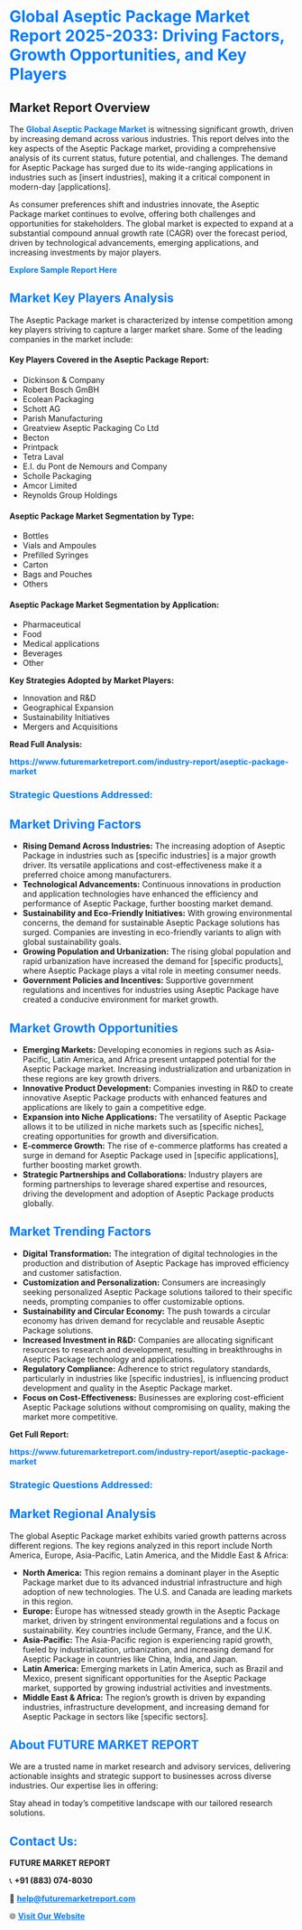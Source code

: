 <h1 style="color: #007BFF;">Global Aseptic Package Market Report 2025-2033: Driving Factors, Growth Opportunities, and Key Players</h1>

<section id="overview">
<h2>Market Report Overview</h2>
<p>The <a href="https://www.futuremarketreport.com/industry-report/aseptic-package-market" style="color: #007BFF; text-decoration: none;"><strong>Global Aseptic Package Market</strong></a> is witnessing significant growth, driven by increasing demand across various industries. This report delves into the key aspects of the Aseptic Package market, providing a comprehensive analysis of its current status, future potential, and challenges. The demand for Aseptic Package has surged due to its wide-ranging applications in industries such as [insert industries], making it a critical component in modern-day [applications].</p>
<p>As consumer preferences shift and industries innovate, the Aseptic Package market continues to evolve, offering both challenges and opportunities for stakeholders. The global market is expected to expand at a substantial compound annual growth rate (CAGR) over the forecast period, driven by technological advancements, emerging applications, and increasing investments by major players.</p>
</section>

<section id="overview">
<p><a href="https://www.futuremarketreport.com/request-sample/reportId=55533" style="color: #007BFF; text-decoration: none;"><strong>Explore Sample Report Here</strong></a></p>
</section>

<section id="key-players">
<h2 style="color: #007BFF;">Market Key Players Analysis</h2>
<p>The Aseptic Package market is characterized by intense competition among key players striving to capture a larger market share. Some of the leading companies in the market include:</p>
<h4>Key Players Covered in the Aseptic Package Report:</h4>
<ul><li>Dickinson &amp; Company</li><li>Robert Bosch GmBH</li><li>Ecolean Packaging</li><li>Schott AG</li><li>Parish Manufacturing</li><li>Greatview Aseptic Packaging Co Ltd</li><li>Becton</li><li>Printpack</li><li>Tetra Laval</li><li>E.I. du Pont de Nemours and Company</li><li>Scholle Packaging</li><li>Amcor Limited</li><li>Reynolds Group Holdings</li></ul>
<h4>Aseptic Package Market Segmentation by Type:</h4>
<ul><li>Bottles</li><li>Vials and Ampoules</li><li>Prefilled Syringes</li><li>Carton</li><li>Bags and Pouches</li><li>Others</li></ul>

<h4>Aseptic Package Market Segmentation by Application:</h4>
<ul><li>Pharmaceutical</li><li>Food</li><li>Medical applications</li><li>Beverages</li><li>Other</li></ul>
<p><strong>Key Strategies Adopted by Market Players:</strong></p>
<ul>
<li>Innovation and R&D</li>
<li>Geographical Expansion</li>
<li>Sustainability Initiatives</li>
<li>Mergers and Acquisitions</li>
</ul>
</section>

<section>
<p><strong>Read Full Analysis: </strong></p><a href="https://www.futuremarketreport.com/industry-report/aseptic-package-market" style="color: #007BFF; text-decoration: none;"><strong>https://www.futuremarketreport.com/industry-report/aseptic-package-market</strong></a>
<h3 style="color: #007BFF;">Strategic Questions Addressed:</h3>
</section>

<section id="driving-factors">
<h2 style="color: #007BFF;">Market Driving Factors</h2>
<ul>
<li><strong>Rising Demand Across Industries:</strong> The increasing adoption of Aseptic Package in industries such as [specific industries] is a major growth driver. Its versatile applications and cost-effectiveness make it a preferred choice among manufacturers.</li>
<li><strong>Technological Advancements:</strong> Continuous innovations in production and application technologies have enhanced the efficiency and performance of Aseptic Package, further boosting market demand.</li>
<li><strong>Sustainability and Eco-Friendly Initiatives:</strong> With growing environmental concerns, the demand for sustainable Aseptic Package solutions has surged. Companies are investing in eco-friendly variants to align with global sustainability goals.</li>
<li><strong>Growing Population and Urbanization:</strong> The rising global population and rapid urbanization have increased the demand for [specific products], where Aseptic Package plays a vital role in meeting consumer needs.</li>
<li><strong>Government Policies and Incentives:</strong> Supportive government regulations and incentives for industries using Aseptic Package have created a conducive environment for market growth.</li>
</ul>
</section>

<section id="growth-opportunities">
<h2 style="color: #007BFF;">Market Growth Opportunities</h2>
<ul>
<li><strong>Emerging Markets:</strong> Developing economies in regions such as Asia-Pacific, Latin America, and Africa present untapped potential for the Aseptic Package market. Increasing industrialization and urbanization in these regions are key growth drivers.</li>
<li><strong>Innovative Product Development:</strong> Companies investing in R&D to create innovative Aseptic Package products with enhanced features and applications are likely to gain a competitive edge.</li>
<li><strong>Expansion into Niche Applications:</strong> The versatility of Aseptic Package allows it to be utilized in niche markets such as [specific niches], creating opportunities for growth and diversification.</li>
<li><strong>E-commerce Growth:</strong> The rise of e-commerce platforms has created a surge in demand for Aseptic Package used in [specific applications], further boosting market growth.</li>
<li><strong>Strategic Partnerships and Collaborations:</strong> Industry players are forming partnerships to leverage shared expertise and resources, driving the development and adoption of Aseptic Package products globally.</li>
</ul>
</section>

<section id="trending-factors">
<h2 style="color: #007BFF;">Market Trending Factors</h2>
<ul>
<li><strong>Digital Transformation:</strong> The integration of digital technologies in the production and distribution of Aseptic Package has improved efficiency and customer satisfaction.</li>
<li><strong>Customization and Personalization:</strong> Consumers are increasingly seeking personalized Aseptic Package solutions tailored to their specific needs, prompting companies to offer customizable options.</li>
<li><strong>Sustainability and Circular Economy:</strong> The push towards a circular economy has driven demand for recyclable and reusable Aseptic Package solutions.</li>
<li><strong>Increased Investment in R&D:</strong> Companies are allocating significant resources to research and development, resulting in breakthroughs in Aseptic Package technology and applications.</li>
<li><strong>Regulatory Compliance:</strong> Adherence to strict regulatory standards, particularly in industries like [specific industries], is influencing product development and quality in the Aseptic Package market.</li>
<li><strong>Focus on Cost-Effectiveness:</strong> Businesses are exploring cost-efficient Aseptic Package solutions without compromising on quality, making the market more competitive.</li>
</ul>
</section>

<section>
<p><strong>Get Full Report: </strong></p><a href="https://www.futuremarketreport.com/industry-report/aseptic-package-market" style="color: #007BFF; text-decoration: none;"><strong>https://www.futuremarketreport.com/industry-report/aseptic-package-market</strong></a>
<h3 style="color: #007BFF;">Strategic Questions Addressed:</h3>
</section>


<section id="regional-analysis">
<h2 style="color: #007BFF;">Market Regional Analysis</h2>
<p>The global Aseptic Package market exhibits varied growth patterns across different regions. The key regions analyzed in this report include North America, Europe, Asia-Pacific, Latin America, and the Middle East & Africa:</p>
<ul>
<li><strong>North America:</strong> This region remains a dominant player in the Aseptic Package market due to its advanced industrial infrastructure and high adoption of new technologies. The U.S. and Canada are leading markets in this region.</li>
<li><strong>Europe:</strong> Europe has witnessed steady growth in the Aseptic Package market, driven by stringent environmental regulations and a focus on sustainability. Key countries include Germany, France, and the U.K.</li>
<li><strong>Asia-Pacific:</strong> The Asia-Pacific region is experiencing rapid growth, fueled by industrialization, urbanization, and increasing demand for Aseptic Package in countries like China, India, and Japan.</li>
<li><strong>Latin America:</strong> Emerging markets in Latin America, such as Brazil and Mexico, present significant opportunities for the Aseptic Package market, supported by growing industrial activities and investments.</li>
<li><strong>Middle East & Africa:</strong> The region’s growth is driven by expanding industries, infrastructure development, and increasing demand for Aseptic Package in sectors like [specific sectors].</li>
</ul>
</section>

<footer>
<h2 style="color: #007BFF;">About FUTURE MARKET REPORT</h2>
<p>We are a trusted name in market research and advisory services, delivering actionable insights and strategic support to businesses across diverse industries. Our expertise lies in offering:</p>

<p>Stay ahead in today’s competitive landscape with our tailored research solutions.</p>

<h2 style="color: #007BFF;">Contact Us:</h2>
<p><strong>FUTURE MARKET REPORT</strong></p>
<p>📞 <strong>+91 (883) 074-8030</strong></p>
<p>📧 <strong><a href="mailto:help@futuremarketreport.com" style="color: #007BFF;">help@futuremarketreport.com</a></strong></p>
<p>🌐 <strong><a href="https://www.futuremarketreport.com/" style="color: #007BFF;">Visit Our Website</a></strong></p>
</footer>